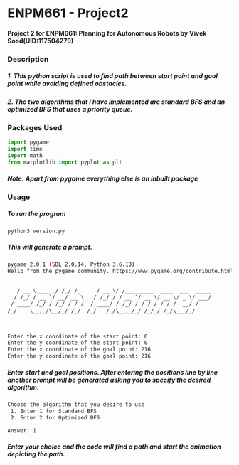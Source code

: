 # ENPM661 - Project2

#### Project 2 for ENPM661: Planning for Autonomous Robots by Vivek Sood(UID:117504279)
### Description

##### 1. This python script is used to find path between start point and goal point while avoiding defined obstacles.
##### 2. The two algorithms that I have implemented are standard BFS and an optimized BFS that uses a priority queue.

### Packages Used
```python
import pygame
import time
import math
from matplotlib import pyplot as plt
```
##### Note: Apart from pygame everything else is an inbuilt package
### Usage
##### To run the program
```bash
python3 version.py
```
##### This will generate a prompt.

```bash
pygame 2.0.1 (SDL 2.0.14, Python 3.6.10)
Hello from the pygame community. https://www.pygame.org/contribute.html
 
   ____        __  __       ____  __                           
   / __ \____ _/ /_/ /_     / __ \/ /___ _____  ____  ___  _____
  / /_/ / __ `/ __/ __ \   / /_/ / / __ `/ __ \/ __ \/ _ \/ ___/
 / ____/ /_/ / /_/ / / /  / ____/ / /_/ / / / / / / /  __/ /    
/_/    \__,_/\__/_/ /_/  /_/   /_/\__,_/_/ /_/_/ /_/\___/_/     
                                                                


Enter the x coordinate of the start point: 0
Enter the y coordinate of the start point: 0
Enter the x coordinate of the goal point: 216
Enter the y coordinate of the goal point: 216

```
##### Enter start and goal positions. After entering the positions line by line another prompt will be generated asking you to specify the desired algorithm.

```bash
Choose the algorithm that you desire to use 
 1. Enter 1 for Standard BFS
 2. Enter 2 for Optimized BFS

Answer: 1
```
##### Enter your choice and the code will find a path and start the animation depicting the path.